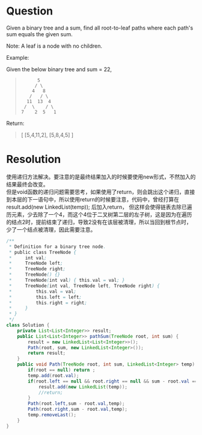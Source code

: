 # Question
Given a binary tree and a sum, find all root-to-leaf paths where each path's sum equals the given sum.

Note: A leaf is a node with no children.

Example:

Given the below binary tree and sum = 22,

>           5
>          / \
>         4   8
>        /   / \
>       11  13  4
>      /  \    / \
>     7    2  5   1
Return:

> [
>    [5,4,11,2],
>    [5,8,4,5]
> ]

# Resolution
使用递归方法解决。要注意的是最终结果加入的时候要使用new形式，不然加入的结果最终会改变。  
但是void函数的递归问题需要思考，如果使用了return，则会跳出这个递归，直接到本层的下一语句中，所以使用return的时候要注意，代码中，曾经打算在result.add(new LinkedList(temp)); 后加入return， 但这样会使得链表去除已遍历元素，少去除了一个4，而这个4位于二叉树第二层的左子树，这是因为在遍历的结点2时，提前结束了递归，导致2没有在该层被清理，所以当回到根节点时，少了一个结点被清理，因此需要注意。

```java
/**
 * Definition for a binary tree node.
 * public class TreeNode {
 *     int val;
 *     TreeNode left;
 *     TreeNode right;
 *     TreeNode() {}
 *     TreeNode(int val) { this.val = val; }
 *     TreeNode(int val, TreeNode left, TreeNode right) {
 *         this.val = val;
 *         this.left = left;
 *         this.right = right;
 *     }
 * }
 */
class Solution {
    private List<List<Integer>> result; 
    public List<List<Integer>> pathSum(TreeNode root, int sum) {
        result = new LinkedList<List<Integer>>();
        Path(root, sum, new LinkedList<Integer>());
        return result;
    }
    public void Path(TreeNode root, int sum, LinkedList<Integer> temp) {
        if(root == null) return ;
        temp.add(root.val);
        if(root.left == null && root.right == null && sum - root.val == 0) {
            result.add(new LinkedList(temp));
			//return;
        }
        Path(root.left,sum - root.val,temp);
        Path(root.right,sum - root.val,temp);
        temp.removeLast();
    }
}
```